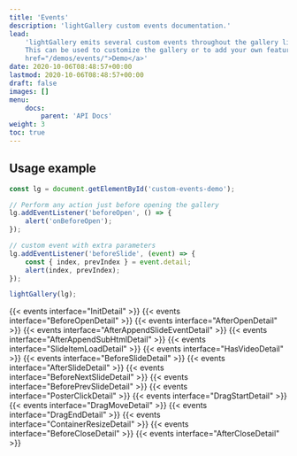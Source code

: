 ```yaml
---
title: 'Events'
description: 'lightGallery custom events documentation.'
lead:
    'lightGallery emits several custom events throughout the gallery lifecycle.
    This can be used to customize the gallery or to add your own features. <a
    href="/demos/events/">Demo</a>'
date: 2020-10-06T08:48:57+00:00
lastmod: 2020-10-06T08:48:57+00:00
draft: false
images: []
menu:
    docs:
        parent: 'API Docs'
weight: 3
toc: true
---
```


## Usage example

```javascript
const lg = document.getElementById('custom-events-demo');

// Perform any action just before opening the gallery
lg.addEventListener('beforeOpen', () => {
    alert('onBeforeOpen');
});

// custom event with extra parameters
lg.addEventListener('beforeSlide', (event) => {
    const { index, prevIndex } = event.detail;
    alert(index, prevIndex);
});

lightGallery(lg);
```

{{< events interface="InitDetail" >}}
{{< events interface="BeforeOpenDetail" >}}
{{< events interface="AfterOpenDetail" >}}
{{< events interface="AfterAppendSlideEventDetail" >}}
{{< events interface="AfterAppendSubHtmlDetail" >}}
{{< events interface="SlideItemLoadDetail" >}}
{{< events interface="HasVideoDetail" >}}
{{< events interface="BeforeSlideDetail" >}}
{{< events interface="AfterSlideDetail" >}}
{{< events interface="BeforeNextSlideDetail" >}}
{{< events interface="BeforePrevSlideDetail" >}}
{{< events interface="PosterClickDetail" >}}
{{< events interface="DragStartDetail" >}}
{{< events interface="DragMoveDetail" >}}
{{< events interface="DragEndDetail" >}}
{{< events interface="ContainerResizeDetail" >}}
{{< events interface="BeforeCloseDetail" >}}
{{< events interface="AfterCloseDetail" >}}
